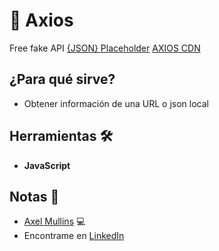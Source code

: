 # 📖 Axios

Free fake API [{JSON} Placeholder](https://jsonplaceholder.typicode.com/users)
[AXIOS CDN](https://cdn.jsdelivr.net/npm/axios/dist/axios.min.js)

## ¿Para qué sirve?

- Obtener información de una URL o json local

## Herramientas 🛠️

- **JavaScript**

## Notas 📢

- [Axel Mullins](https://github.com/AxelMullins) 💻
- Encontrame en [LinkedIn](https://www.linkedin.com/in/axel-mullins/)
